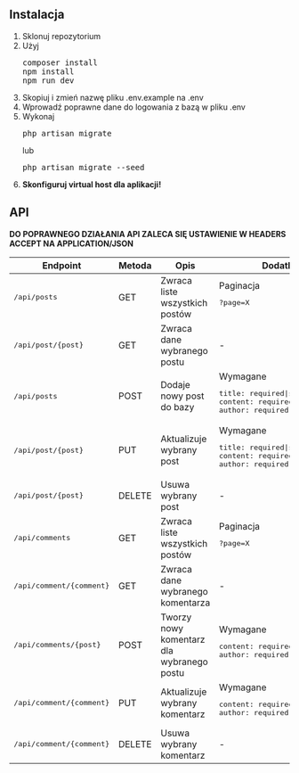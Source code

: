 <h2>Instalacja</h2>
<ol>
    <li>Sklonuj repozytorium</li>
    <li>Użyj <pre>
composer install
npm install
npm run dev
</pre></li>
    <li>Skopiuj i zmień nazwę pliku .env.example na .env</li>
    <li>Wprowadź poprawne dane do logowania z bazą w pliku .env</li>
    <li>Wykonaj <pre>
php artisan migrate
</pre> lub <pre>
php artisan migrate --seed
</pre></li>
    <li><strong>Skonfiguruj virtual host dla aplikacji!</strong></li>
</ol>
<h2>API</h2>
<strong>DO POPRAWNEGO DZIAŁANIA API ZALECA SIĘ USTAWIENIE W HEADERS ACCEPT NA APPLICATION/JSON</strong>
<br />
<table>
    <thead>
        <tr>
            <th>Endpoint</th>
            <th>Metoda</th>
            <th>Opis</th>
            <th>Dodatkowe</th>
        </tr>
    </thead>
    <tbody>
        <tr>
            <td><pre>/api/posts</pre></td>
            <td>GET</td>
            <td>Zwraca liste wszystkich postów</td>
            <td>Paginacja <pre>?page=X</pre></td>
        </tr>
<tr>
            <td><pre>/api/post/{post}</pre></td>
            <td>GET</td>
            <td>Zwraca dane wybranego postu</td>
            <td>-</td>
        </tr>
<tr>
            <td><pre>/api/posts</pre></td>
            <td>POST</td>
            <td>Dodaje nowy post do bazy</td>
            <td>Wymagane<br/><pre>
title: required|string|max:128,
content: required|string
author: required|string|max:128</pre></td>
        </tr>
<tr>
            <td><pre>/api/post/{post}</pre></td>
            <td>PUT</td>
            <td>Aktualizuje wybrany post</td>
            <td>Wymagane<br/><pre>
title: required|string|max:128
content: required|string
author: required|string|max:128</pre></td>
        </tr>
<tr>
            <td><pre>/api/post/{post}</pre></td>
            <td>DELETE</td>
            <td>Usuwa wybrany post</td>
            <td>-</td>
        </tr>
<tr>
            <td><pre>/api/comments</pre></td>
            <td>GET</td>
            <td>Zwraca liste wszystkich postów</td>
            <td>Paginacja <pre>?page=X</pre></td>
        </tr>
<tr>
            <td><pre>/api/comment/{comment}</pre></td>
            <td>GET</td>
            <td>Zwraca dane wybranego komentarza</td>
            <td>-</td>
        </tr>
<tr>
            <td><pre>/api/comments/{post}</pre></td>
            <td>POST</td>
            <td>Tworzy nowy komentarz dla wybranego postu</td>
            <td>Wymagane<br/><pre>
content: required|string
author: required|string|max:128</pre></td>
        </tr>
<tr>
            <td><pre>/api/comment/{comment}</pre></td>
            <td>PUT</td>
            <td>Aktualizuje wybrany komentarz</td>
            <td>Wymagane<br/><pre>
content: required|string
author: required|string|max:128</pre></td>
        </tr>
<tr>
            <td><pre>/api/comment/{comment}</pre></td>
            <td>DELETE</td>
            <td>Usuwa wybrany komentarz</td>
            <td>-</td>
        </tr>
    </tbody>
</table>
